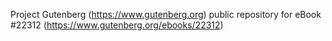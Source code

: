 Project Gutenberg (https://www.gutenberg.org) public repository for eBook #22312 (https://www.gutenberg.org/ebooks/22312)
